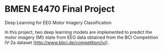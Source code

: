 # BMEN E4470 Final Project

Deep Learning for EEG Motor Imagery Classification

In this project, two deep learning models are implemented to predict the motor imagery (MI) state from EEG data obtained from the BCI Competition IV-2a dataset (http://www.bbci.de/competition/iv/). 


